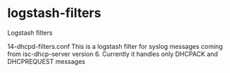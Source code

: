 # logstash-filters
Logstash filters

14-dhcpd-filters.conf
This is a logstash filter for syslog messages coming from isc-dhcp-server version 6.
Currently it handles only DHCPACK and DHCPREQUEST messages
